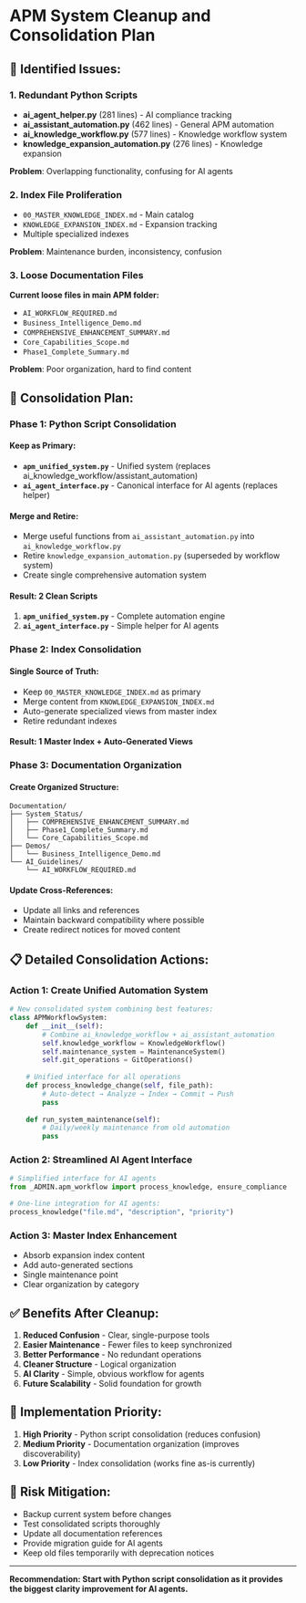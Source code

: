 # APM System Cleanup and Consolidation Plan

## 🎯 **Identified Issues:**

### **1. Redundant Python Scripts**
- **ai_agent_helper.py** (281 lines) - AI compliance tracking
- **ai_assistant_automation.py** (462 lines) - General APM automation  
- **ai_knowledge_workflow.py** (577 lines) - Knowledge workflow system
- **knowledge_expansion_automation.py** (276 lines) - Knowledge expansion

**Problem**: Overlapping functionality, confusing for AI agents

### **2. Index File Proliferation**  
- `00_MASTER_KNOWLEDGE_INDEX.md` - Main catalog
- `KNOWLEDGE_EXPANSION_INDEX.md` - Expansion tracking
- Multiple specialized indexes

**Problem**: Maintenance burden, inconsistency, confusion

### **3. Loose Documentation Files**
**Current loose files in main APM folder:**
- `AI_WORKFLOW_REQUIRED.md`
- `Business_Intelligence_Demo.md` 
- `COMPREHENSIVE_ENHANCEMENT_SUMMARY.md`
- `Core_Capabilities_Scope.md`
- `Phase1_Complete_Summary.md`

**Problem**: Poor organization, hard to find content

## 🚀 **Consolidation Plan:**

### **Phase 1: Python Script Consolidation**

#### **Keep as Primary:**
- **`apm_unified_system.py`** - Unified system (replaces ai_knowledge_workflow/assistant_automation)
- **`ai_agent_interface.py`** - Canonical interface for AI agents (replaces helper)

#### **Merge and Retire:**
- Merge useful functions from `ai_assistant_automation.py` into `ai_knowledge_workflow.py`
- Retire `knowledge_expansion_automation.py` (superseded by workflow system)
- Create single comprehensive automation system

#### **Result: 2 Clean Scripts**
1. **`apm_unified_system.py`** - Complete automation engine
2. **`ai_agent_interface.py`** - Simple helper for AI agents

### **Phase 2: Index Consolidation**

#### **Single Source of Truth:**
- Keep `00_MASTER_KNOWLEDGE_INDEX.md` as primary
- Merge content from `KNOWLEDGE_EXPANSION_INDEX.md` 
- Auto-generate specialized views from master index
- Retire redundant indexes

#### **Result: 1 Master Index + Auto-Generated Views**

### **Phase 3: Documentation Organization**

#### **Create Organized Structure:**
```
Documentation/
├── System_Status/
│   ├── COMPREHENSIVE_ENHANCEMENT_SUMMARY.md
│   ├── Phase1_Complete_Summary.md
│   └── Core_Capabilities_Scope.md
├── Demos/
│   └── Business_Intelligence_Demo.md
└── AI_Guidelines/
    └── AI_WORKFLOW_REQUIRED.md
```

#### **Update Cross-References:**
- Update all links and references
- Maintain backward compatibility where possible
- Create redirect notices for moved content

## 📋 **Detailed Consolidation Actions:**

### **Action 1: Create Unified Automation System**
```python
# New consolidated system combining best features:
class APMWorkflowSystem:
    def __init__(self):
        # Combine ai_knowledge_workflow + ai_assistant_automation
        self.knowledge_workflow = KnowledgeWorkflow()
        self.maintenance_system = MaintenanceSystem()
        self.git_operations = GitOperations()
    
    # Unified interface for all operations
    def process_knowledge_change(self, file_path):
        # Auto-detect → Analyze → Index → Commit → Push
        pass
    
    def run_system_maintenance(self):
        # Daily/weekly maintenance from old automation
        pass
```

### **Action 2: Streamlined AI Agent Interface**
```python  
# Simplified interface for AI agents
from _ADMIN.apm_workflow import process_knowledge, ensure_compliance

# One-line integration for AI agents:
process_knowledge("file.md", "description", "priority")
```

### **Action 3: Master Index Enhancement**
- Absorb expansion index content
- Add auto-generated sections
- Single maintenance point
- Clear organization by category

## ✅ **Benefits After Cleanup:**

1. **Reduced Confusion** - Clear, single-purpose tools
2. **Easier Maintenance** - Fewer files to keep synchronized  
3. **Better Performance** - No redundant operations
4. **Cleaner Structure** - Logical organization
5. **AI Clarity** - Simple, obvious workflow for agents
6. **Future Scalability** - Solid foundation for growth

## 🎯 **Implementation Priority:**

1. **High Priority** - Python script consolidation (reduces confusion)
2. **Medium Priority** - Documentation organization (improves discoverability)  
3. **Low Priority** - Index consolidation (works fine as-is currently)

## 🚨 **Risk Mitigation:**

- Backup current system before changes
- Test consolidated scripts thoroughly
- Update all documentation references
- Provide migration guide for AI agents
- Keep old files temporarily with deprecation notices

---

**Recommendation: Start with Python script consolidation as it provides the biggest clarity improvement for AI agents.**